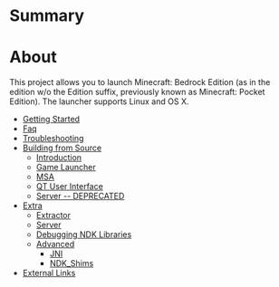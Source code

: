 # Summary

# About

This project allows you to launch Minecraft: Bedrock Edition (as in the
edition w/o the Edition suffix, previously known as Minecraft: Pocket
Edition). The launcher supports Linux and OS X.

- [Getting Started](./getting_started/index.md)
- [Faq](./faq/index.md)
- [Troubleshooting](./troubleshooting/index.md)
- [Building from Source](./source_build/index.md)
  - [Introduction](./source_build/intro.md)
  - [Game Launcher](./source_build/launcher.md)
  - [MSA](./source_build/msa.md)
  - [QT User Interface](./source_build/ui.md)
  - [Server -- DEPRECATED](./source_build/server.md)
- [Extra](./extra/index.md)
  - [Extractor](./extra/extractor/index.md)
  - [Server](./extra/server/index.md)
  - [Debugging NDK
    Libraries](./extra/advanced/debugging_ndk_libraries/index.md)
  - [Advanced](./extra/advanced/index.md)
    - [JNI](./extra/advanced/jni/index.md)
    - [NDK_Shims](./extra/advanced/ndk_shims/index.md)
- [External Links](./external_links/index.md)
